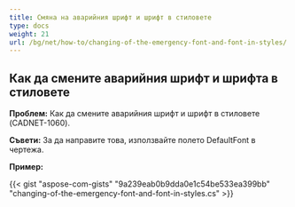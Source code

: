```yaml
---
title: Смяна на аварийния шрифт и шрифт в стиловете
type: docs
weight: 21
url: /bg/net/how-to/changing-of-the-emergency-font-and-font-in-styles/
---
```


## **Как да смените аварийния шрифт и шрифта в стиловете**

**Проблем:** Как да смените аварийния шрифт и шрифт в стиловете (CADNET-1060).

**Съвети:** За да направите това, използвайте полето DefaultFont в чертежа.

**Пример:**

{{< gist "aspose-com-gists" "9a239eab0b9dda0e1c54be533ea399bb" "changing-of-the-emergency-font-and-font-in-styles.cs" >}}
